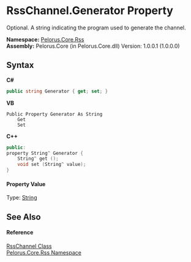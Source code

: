 # RssChannel.Generator Property 
 

Optional. A string indicating the program used to generate the channel.

**Namespace:**&nbsp;<a href="683C06D0">Pelorus.Core.Rss</a><br />**Assembly:**&nbsp;Pelorus.Core (in Pelorus.Core.dll) Version: 1.0.0.1 (1.0.0.0)

## Syntax

**C#**<br />
``` C#
public string Generator { get; set; }
```

**VB**<br />
``` VB
Public Property Generator As String
	Get
	Set
```

**C++**<br />
``` C++
public:
property String^ Generator {
	String^ get ();
	void set (String^ value);
}
```


#### Property Value
Type: <a href="http://msdn2.microsoft.com/en-us/library/s1wwdcbf" target="_blank">String</a>

## See Also


#### Reference
<a href="8911D1C7">RssChannel Class</a><br /><a href="683C06D0">Pelorus.Core.Rss Namespace</a><br />